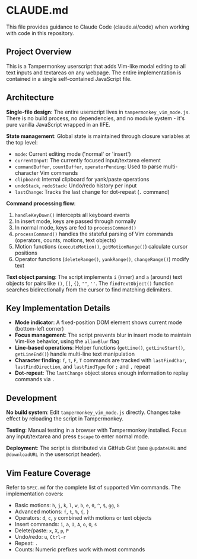 # CLAUDE.md

This file provides guidance to Claude Code (claude.ai/code) when working with code in this repository.

## Project Overview

This is a Tampermonkey userscript that adds Vim-like modal editing to all text inputs and textareas on any webpage. The entire implementation is contained in a single self-contained JavaScript file.

## Architecture

**Single-file design**: The entire userscript lives in `tampermonkey_vim_mode.js`. There is no build process, no dependencies, and no module system - it's pure vanilla JavaScript wrapped in an IIFE.

**State management**: Global state is maintained through closure variables at the top level:
- `mode`: Current editing mode ('normal' or 'insert')
- `currentInput`: The currently focused input/textarea element
- `commandBuffer`, `countBuffer`, `operatorPending`: Used to parse multi-character Vim commands
- `clipboard`: Internal clipboard for yank/paste operations
- `undoStack`, `redoStack`: Undo/redo history per input
- `lastChange`: Tracks the last change for dot-repeat (`.` command)

**Command processing flow**:
1. `handleKeyDown()` intercepts all keyboard events
2. In insert mode, keys are passed through normally
3. In normal mode, keys are fed to `processCommand()`
4. `processCommand()` handles the stateful parsing of Vim commands (operators, counts, motions, text objects)
5. Motion functions (`executeMotion()`, `getMotionRange()`) calculate cursor positions
6. Operator functions (`deleteRange()`, `yankRange()`, `changeRange()`) modify text

**Text object parsing**: The script implements `i` (inner) and `a` (around) text objects for pairs like `()`, `[]`, `{}`, `""`, `''`. The `findTextObject()` function searches bidirectionally from the cursor to find matching delimiters.

## Key Implementation Details

- **Mode indicator**: A fixed-position DOM element shows current mode (bottom-left corner)
- **Focus management**: The script prevents blur in insert mode to maintain Vim-like behavior, using the `allowBlur` flag
- **Line-based operations**: Helper functions (`getLine()`, `getLineStart()`, `getLineEnd()`) handle multi-line text manipulation
- **Character finding**: `f`, `t`, `F`, `T` commands are tracked with `lastFindChar`, `lastFindDirection`, and `lastFindType` for `;` and `,` repeat
- **Dot-repeat**: The `lastChange` object stores enough information to replay commands via `.`

## Development

**No build system**: Edit `tampermonkey_vim_mode.js` directly. Changes take effect by reloading the script in Tampermonkey.

**Testing**: Manual testing in a browser with Tampermonkey installed. Focus any input/textarea and press `Escape` to enter normal mode.

**Deployment**: The script is distributed via GitHub Gist (see `@updateURL` and `@downloadURL` in the userscript header).

## Vim Feature Coverage

Refer to `SPEC.md` for the complete list of supported Vim commands. The implementation covers:
- Basic motions: `h`, `j`, `k`, `l`, `w`, `b`, `e`, `0`, `^`, `$`, `gg`, `G`
- Advanced motions: `f`, `t`, `%`, `{`, `}`
- Operators: `d`, `c`, `y` combined with motions or text objects
- Insert commands: `i`, `a`, `I`, `A`, `o`, `O`, `s`
- Delete/paste: `x`, `X`, `p`, `P`
- Undo/redo: `u`, `Ctrl-r`
- Repeat: `.`
- Counts: Numeric prefixes work with most commands
